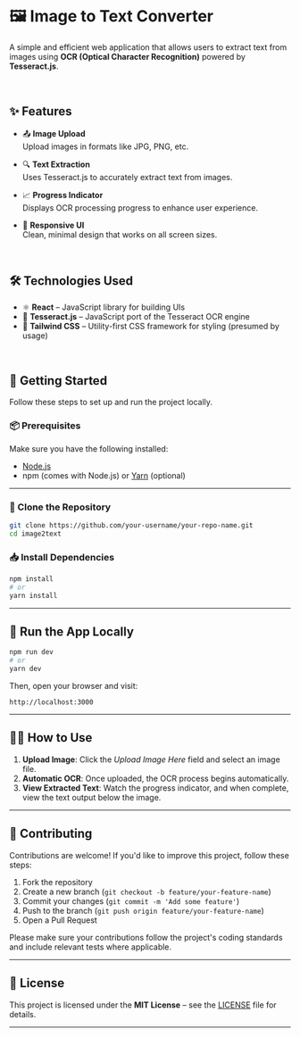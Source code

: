 # 🖼️ Image to Text Converter

A simple and efficient web application that allows users to extract text from images using **OCR (Optical Character Recognition)** powered by **Tesseract.js**.

<br/>

## ✨ Features

- 📤 **Image Upload**  
  Upload images in formats like JPG, PNG, etc.

- 🔍 **Text Extraction**  
  Uses Tesseract.js to accurately extract text from images.

- 📈 **Progress Indicator**  
  Displays OCR processing progress to enhance user experience.

- 📱 **Responsive UI**  
  Clean, minimal design that works on all screen sizes.

<br/>

## 🛠️ Technologies Used

- ⚛️ **React** – JavaScript library for building UIs  
- 🧠 **Tesseract.js** – JavaScript port of the Tesseract OCR engine  
- 💨 **Tailwind CSS** – Utility-first CSS framework for styling (presumed by usage)

<br/>

## 🚀 Getting Started

Follow these steps to set up and run the project locally.

### 📦 Prerequisites

Make sure you have the following installed:

- [Node.js](https://nodejs.org/)
- npm (comes with Node.js) or [Yarn](https://classic.yarnpkg.com/lang/en/) (optional)

---

### 📁 Clone the Repository

```bash
git clone https://github.com/your-username/your-repo-name.git
cd image2text
```

### 📥 Install Dependencies

```bash
npm install
# or
yarn install
```

---

## 🧪 Run the App Locally

```bash
npm run dev
# or
yarn dev
```

Then, open your browser and visit:

```
http://localhost:3000
```

---

## 🧑‍💻 How to Use

1. **Upload Image**: Click the *Upload Image Here* field and select an image file.  
2. **Automatic OCR**: Once uploaded, the OCR process begins automatically.  
3. **View Extracted Text**: Watch the progress indicator, and when complete, view the text output below the image.

---

## 🤝 Contributing

Contributions are welcome! If you'd like to improve this project, follow these steps:

1. Fork the repository
2. Create a new branch (`git checkout -b feature/your-feature-name`)
3. Commit your changes (`git commit -m 'Add some feature'`)
4. Push to the branch (`git push origin feature/your-feature-name`)
5. Open a Pull Request

Please make sure your contributions follow the project's coding standards and include relevant tests where applicable.

---

## 📄 License

This project is licensed under the **MIT License** – see the [LICENSE](./LICENSE) file for details.

---
